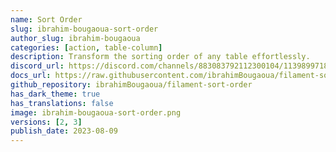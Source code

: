 ```yaml
---
name: Sort Order
slug: ibrahim-bougaoua-sort-order
author_slug: ibrahim-bougaoua
categories: [action, table-column]
description: Transform the sorting order of any table effortlessly.
discord_url: https://discord.com/channels/883083792112300104/1139899718588174438
docs_url: https://raw.githubusercontent.com/ibrahimBougaoua/filament-sort-order/main/README.md
github_repository: ibrahimBougaoua/filament-sort-order
has_dark_theme: true
has_translations: false
image: ibrahim-bougaoua-sort-order.png
versions: [2, 3]
publish_date: 2023-08-09
---
```

